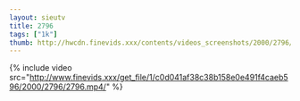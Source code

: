```yaml
--- 
layout: sieutv
title: 2796
tags: ["1k"]
thumb: http://hwcdn.finevids.xxx/contents/videos_screenshots/2000/2796/preview.mp4.jpg
---
```

{% include video src="http://www.finevids.xxx/get_file/1/c0d041af38c38b158e0e491f4caeb596/2000/2796/2796.mp4/" %} 
